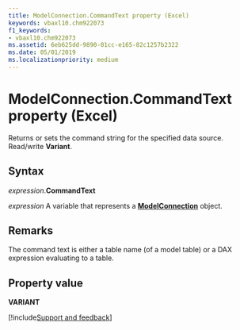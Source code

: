 ```yaml
---
title: ModelConnection.CommandText property (Excel)
keywords: vbaxl10.chm922073
f1_keywords:
- vbaxl10.chm922073
ms.assetid: 6eb625dd-9890-01cc-e165-82c1257b2322
ms.date: 05/01/2019
ms.localizationpriority: medium
---
```



# ModelConnection.CommandText property (Excel)

Returns or sets the command string for the specified data source. Read/write **Variant**.


## Syntax

_expression_.**CommandText**

_expression_ A variable that represents a **[ModelConnection](Excel.modelconnection.md)** object.


## Remarks

The command text is either a table name (of a model table) or a DAX expression evaluating to a table.


## Property value

**VARIANT**




[!include[Support and feedback](~/includes/feedback-boilerplate.md)]